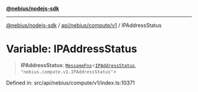 [**@nebius/nodejs-sdk**](../../../../../README.md)

---

[@nebius/nodejs-sdk](../../../../../README.md) / [api/nebius/compute/v1](../README.md) / IPAddressStatus

# Variable: IPAddressStatus

> **IPAddressStatus**: [`MessageFns`](../../../../../runtime/protos/core/interfaces/MessageFns.md)\<[`IPAddressStatus`](../interfaces/IPAddressStatus.md), `"nebius.compute.v1.IPAddressStatus"`\>

Defined in: src/api/nebius/compute/v1/index.ts:10371
